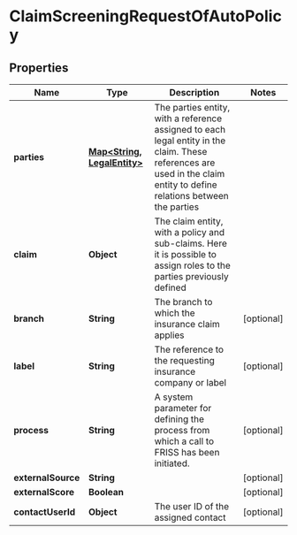 # ClaimScreeningRequestOfAutoPolicy

## Properties
Name | Type | Description | Notes
------------ | ------------- | ------------- | -------------
**parties** | [**Map&lt;String, LegalEntity&gt;**](LegalEntity.md) | The parties entity, with a reference assigned to each legal entity in the claim. These references are used in the claim entity to define relations between the parties | 
**claim** | **Object** | The claim entity, with a policy and sub-claims. Here it is possible to assign roles to the parties previously defined | 
**branch** | **String** | The branch to which the insurance claim applies |  [optional]
**label** | **String** | The reference to the requesting insurance company or label |  [optional]
**process** | **String** | A system parameter for defining the process from which a call to FRISS has been initiated. |  [optional]
**externalSource** | **String** |  |  [optional]
**externalScore** | **Boolean** |  |  [optional]
**contactUserId** | **Object** | The user ID of the assigned contact |  [optional]
